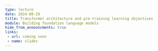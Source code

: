 ```yaml
---
type: lecture
date: 2024-08-29
title: Transformer architecture and pre-training learning objectives
module: Building foundation language models
hide_from_announcments: true
links: 
 - url: coming soon
 - name: slides
---
```

<!-- **Suggested Readings:** -->
<!-- - [Readings 1](coming_soon) -->
<!-- - [Readings 2](coming_soon) -->

